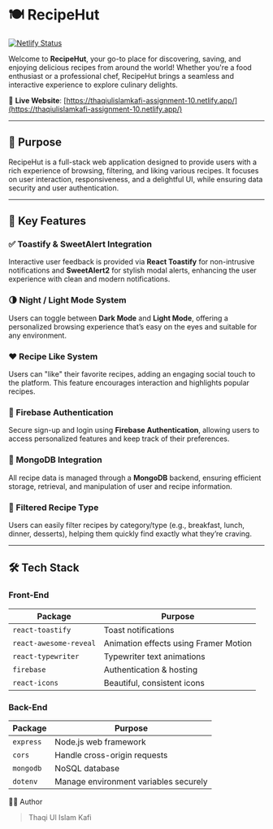 # 🍽️ RecipeHut

[![Netlify Status](https://api.netlify.com/api/v1/badges/YOUR_BADGE_ID/deploy-status)](https://thaqiulislamkafi-assignment-10.netlify.app/)

Welcome to **RecipeHut**, your go-to place for discovering, saving, and enjoying delicious recipes from around the world! Whether you're a food enthusiast or a professional chef, RecipeHut brings a seamless and interactive experience to explore culinary delights.

🔗 **Live Website**: [https://thaqiulislamkafi-assignment-10.netlify.app/](https://thaqiulislamkafi-assignment-10.netlify.app/)

---

## 🎯 Purpose

RecipeHut is a full-stack web application designed to provide users with a rich experience of browsing, filtering, and liking various recipes. It focuses on user interaction, responsiveness, and a delightful UI, while ensuring data security and user authentication.

---

## 🌟 Key Features

### ✅ Toastify & SweetAlert Integration
Interactive user feedback is provided via **React Toastify** for non-intrusive notifications and **SweetAlert2** for stylish modal alerts, enhancing the user experience with clean and modern notifications.

### 🌗 Night / Light Mode System
Users can toggle between **Dark Mode** and **Light Mode**, offering a personalized browsing experience that’s easy on the eyes and suitable for any environment.

### ❤️ Recipe Like System
Users can "like" their favorite recipes, adding an engaging social touch to the platform. This feature encourages interaction and highlights popular recipes.

### 🔐 Firebase Authentication
Secure sign-up and login using **Firebase Authentication**, allowing users to access personalized features and keep track of their preferences.

### 💾 MongoDB Integration
All recipe data is managed through a **MongoDB** backend, ensuring efficient storage, retrieval, and manipulation of user and recipe information.

### 🧪 Filtered Recipe Type
Users can easily filter recipes by category/type (e.g., breakfast, lunch, dinner, desserts), helping them quickly find exactly what they’re craving.

---

## 🛠️ Tech Stack

### Front-End
| Package              | Purpose                                     |
|----------------------|---------------------------------------------|
| `react-toastify`     | Toast notifications                        |
| `react-awesome-reveal` | Animation effects using Framer Motion    |
| `react-typewriter`   | Typewriter text animations                 |
| `firebase`           | Authentication & hosting                   |
| `react-icons`        | Beautiful, consistent icons                |

### Back-End
| Package      | Purpose                                |
|--------------|----------------------------------------|
| `express`    | Node.js web framework                  |
| `cors`       | Handle cross-origin requests           |
| `mongodb`    | NoSQL database                         |
| `dotenv`     | Manage environment variables securely  |



🙋‍♂️ Author
> Thaqi Ul Islam Kafi


